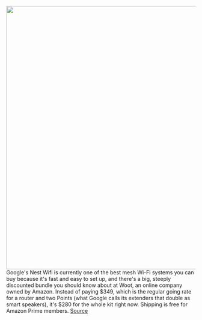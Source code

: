 <img src='https://cdn.vox-cdn.com/thumbor/ZJznxEvjZ9Gv2xjrfMT6c480zfc=/0x0:2040x1360/1200x800/filters:focal(857x517:1183x843)/cdn.vox-cdn.com/uploads/chorus_image/image/67347358/vpavic_191010_3722_0006.0.jpg' width='700px' /><br/>
Google's Nest Wifi is currently one of the best mesh Wi-Fi systems you can buy because it's fast and easy to set up, and there's a big, steeply discounted bundle you should know about at Woot, an online company owned by Amazon. Instead of paying $349, which is the regular going rate for a router and two Points (what Google calls its extenders that double as smart speakers), it's $280 for the whole kit right now. Shipping is free for Amazon Prime members.
<a href='https://www.theverge.com/good-deals/2020/9/3/21417397/google-nest-wifi-system-bundle-pc-game-apple-ipad-deal-sale-amazon-walmart'> Source <a/>